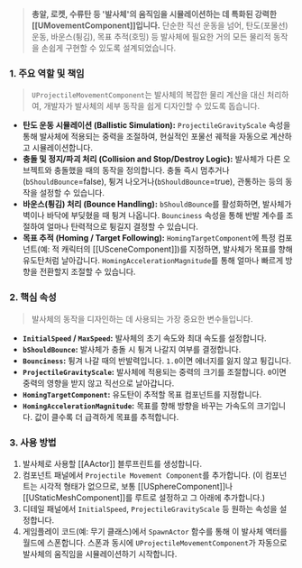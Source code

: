 
> **총알, 로켓, 수류탄 등 '발사체'의 움직임을 시뮬레이션하는 데 특화된 강력한 [[UMovementComponent]]입니다.** 단순한 직선 운동을 넘어, 탄도(포물선) 운동, 바운스(튕김), 목표 추적(호밍) 등 발사체에 필요한 거의 모든 물리적 동작을 손쉽게 구현할 수 있도록 설계되었습니다.

### **1. 주요 역할 및 책임**
> `UProjectileMovementComponent`는 발사체의 복잡한 물리 계산을 대신 처리하여, 개발자가 발사체의 세부 동작을 쉽게 디자인할 수 있도록 돕습니다.
* **탄도 운동 시뮬레이션 (Ballistic Simulation):**
    `ProjectileGravityScale` 속성을 통해 발사체에 적용되는 중력을 조절하여, 현실적인 포물선 궤적을 자동으로 계산하고 시뮬레이션합니다.
* **충돌 및 정지/파괴 처리 (Collision and Stop/Destroy Logic):**
    발사체가 다른 오브젝트와 충돌했을 때의 동작을 정의합니다. 충돌 즉시 멈추거나(`bShouldBounce`=false), 튕겨 나오거나(`bShouldBounce`=true), 관통하는 등의 동작을 설정할 수 있습니다.
* **바운스(튕김) 처리 (Bounce Handling):**
    `bShouldBounce`를 활성화하면, 발사체가 벽이나 바닥에 부딪혔을 때 튕겨 나옵니다. `Bounciness` 속성을 통해 반발 계수를 조절하여 얼마나 탄력적으로 튕길지 결정할 수 있습니다.
* **목표 추적 (Homing / Target Following):**
    `HomingTargetComponent`에 특정 컴포넌트(예: 적 캐릭터의 [[USceneComponent]])를 지정하면, 발사체가 목표를 향해 유도탄처럼 날아갑니다. `HomingAccelerationMagnitude`를 통해 얼마나 빠르게 방향을 전환할지 조절할 수 있습니다.

### **2. 핵심 속성**
> 발사체의 동작을 디자인하는 데 사용되는 가장 중요한 변수들입니다.
* **`InitialSpeed` / `MaxSpeed`:**
    발사체의 초기 속도와 최대 속도를 설정합니다.
* **`bShouldBounce`:**
    발사체가 충돌 시 튕겨 나갈지 여부를 결정합니다.
* **`Bounciness`:**
    튕겨 나갈 때의 반발력입니다. `1.0`이면 에너지를 잃지 않고 튕깁니다.
* **`ProjectileGravityScale`:**
    발사체에 적용되는 중력의 크기를 조절합니다. `0`이면 중력의 영향을 받지 않고 직선으로 날아갑니다.
* **`HomingTargetComponent`:**
    유도탄이 추적할 목표 컴포넌트를 지정합니다.
* **`HomingAccelerationMagnitude`:**
    목표를 향해 방향을 바꾸는 가속도의 크기입니다. 값이 클수록 더 급격하게 목표를 추적합니다.

### **3. 사용 방법**
1.  발사체로 사용할 [[AActor]] 블루프린트를 생성합니다.
2.  컴포넌트 패널에서 `Projectile Movement Component`를 추가합니다. (이 컴포넌트는 시각적 형태가 없으므로, 보통 [[USphereComponent]]나 [[UStaticMeshComponent]]를 루트로 설정하고 그 아래에 추가합니다.)
3.  디테일 패널에서 `InitialSpeed`, `ProjectileGravityScale` 등 원하는 속성을 설정합니다.
4.  게임플레이 코드(예: 무기 클래스)에서 `SpawnActor` 함수를 통해 이 발사체 액터를 월드에 스폰합니다. 스폰과 동시에 `UProjectileMovementComponent`가 자동으로 발사체의 움직임을 시뮬레이션하기 시작합니다.

